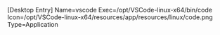[Desktop Entry]
Name=vscode
Exec=/opt/VSCode-linux-x64/bin/code
Icon=/opt/VSCode-linux-x64/resources/app/resources/linux/code.png
Type=Application
